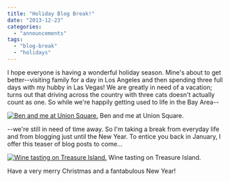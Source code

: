 ```yaml
---
title: "Holiday Blog Break!"
date: "2013-12-23"
categories:
  - "announcements"
tags:
  - "blog-break"
  - "holidays"
---
```


I hope everyone is having a wonderful holiday season. Mine's about to get better--visiting family for a day in Los Angeles and then spending three full days with my hubby in Las Vegas! We are greatly in need of a vacation; turns out that driving across the country with three cats doesn't actually count as one. So while we're happily getting used to life in the Bay Area--




<div class="caption">

[![Ben and me at Union Square.](http://s3.amazonaws.com/thegourmez-wpmedia/2013/12/2013_San_Francisco_53.jpg)](http://www.rebeccagomezfarrell.com/?attachment_id=7739) Ben and me at Union Square.</div>


\--we're still in need of time away. So I'm taking a break from everyday life and from blogging just until the New Year. To entice you back in January, I offer this teaser of blog posts to come...




<div class="caption">

[![Wine tasting on Treasure Island.](http://s3.amazonaws.com/thegourmez-wpmedia/2013/12/2013_Treasure_Island_36.jpg)](http://www.rebeccagomezfarrell.com/?attachment_id=7742) Wine tasting on Treasure Island.</div>


Have a very merry Christmas and a fantabulous New Year!
